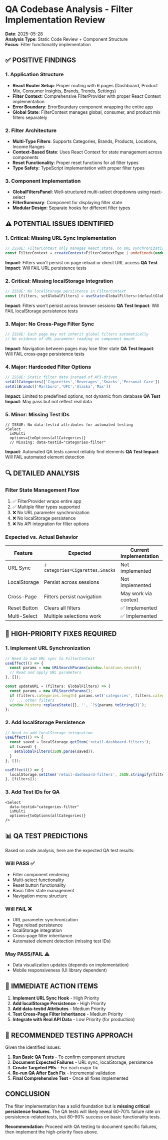 # QA Codebase Analysis - Filter Implementation Review

**Date**: 2025-05-28  
**Analysis Type**: Static Code Review + Component Structure  
**Focus**: Filter functionality implementation

## ✅ POSITIVE FINDINGS

### 1. Application Structure
- **React Router Setup**: Proper routing with 6 pages (Dashboard, Product Mix, Consumer Insights, Brands, Trends, Settings)
- **Filter Context**: Comprehensive FilterProvider with proper React Context implementation
- **Error Boundary**: ErrorBoundary component wrapping the entire app
- **Global State**: FilterContext manages global, consumer, and product mix filters separately

### 2. Filter Architecture
- **Multi-Type Filters**: Supports Categories, Brands, Products, Locations, Income Ranges
- **Context-Based State**: Uses React Context for state management across components
- **Reset Functionality**: Proper reset functions for all filter types
- **Type Safety**: TypeScript implementation with proper filter types

### 3. Component Implementation
- **GlobalFiltersPanel**: Well-structured multi-select dropdowns using react-select
- **FilterSummary**: Component for displaying filter state
- **Modular Design**: Separate hooks for different filter types

## ⚠️ POTENTIAL ISSUES IDENTIFIED

### 1. **Critical: Missing URL Sync Implementation**
```typescript
// ISSUE: FilterContext only manages React state, no URL synchronization
const FilterContext = createContext<FilterContextType | undefined>(undefined);
```
**Impact**: Filters won't persist on page reload or direct URL access
**QA Test Impact**: Will FAIL URL persistence tests

### 2. **Critical: Missing localStorage Integration**
```typescript
// ISSUE: No localStorage persistence in FilterContext
const [filters, setGlobalFilters] = useState<GlobalFilters>(defaultGlobalFilters);
```
**Impact**: Filters won't persist across browser sessions
**QA Test Impact**: Will FAIL localStorage persistence tests

### 3. **Major: No Cross-Page Filter Sync**
```typescript
// ISSUE: Each page may not inherit global filters automatically
// No evidence of URL parameter reading on component mount
```
**Impact**: Navigation between pages may lose filter state
**QA Test Impact**: Will FAIL cross-page persistence tests

### 4. **Major: Hardcoded Filter Options**
```typescript
// ISSUE: Static filter data instead of API-driven
setAllCategories(['Cigarettes','Beverages','Snacks','Personal Care'])
setAllBrands(['Marlboro','UFC','Alaska','Max'])
```
**Impact**: Limited to predefined options, not dynamic from database
**QA Test Impact**: May pass but not reflect real data

### 5. **Minor: Missing Test IDs**
```tsx
// ISSUE: No data-testid attributes for automated testing
<Select
  isMulti
  options={toOptions(allCategories)}
  // Missing: data-testid="categories-filter"
```
**Impact**: Automated QA tests cannot reliably find elements
**QA Test Impact**: Will FAIL automated element detection

## 🔍 DETAILED ANALYSIS

### Filter State Management Flow
1. ✅ FilterProvider wraps entire app
2. ✅ Multiple filter types supported
3. ❌ No URL parameter synchronization
4. ❌ No localStorage persistence
5. ❌ No API integration for filter options

### Expected vs. Actual Behavior

| Feature | Expected | Current Implementation | QA Impact |
|---------|----------|----------------------|-----------|
| URL Sync | `?categories=Cigarettes,Snacks` | Not implemented | FAIL |
| LocalStorage | Persist across sessions | Not implemented | FAIL |
| Cross-Page | Filters persist navigation | May work via context | PARTIAL |
| Reset Button | Clears all filters | ✅ Implemented | PASS |
| Multi-Select | Multiple selections work | ✅ Implemented | PASS |

## 🚨 HIGH-PRIORITY FIXES REQUIRED

### 1. Implement URL Synchronization
```typescript
// Need to add URL sync to FilterContext
useEffect(() => {
  const params = new URLSearchParams(window.location.search);
  // Read and apply URL parameters
}, []);

const updateURL = (filters: GlobalFilters) => {
  const params = new URLSearchParams();
  if (filters.categories.length) params.set('categories', filters.categories.join(','));
  // ... other filters
  window.history.replaceState({}, '', `?${params.toString()}`);
};
```

### 2. Add localStorage Persistence
```typescript
// Need to add localStorage integration
useEffect(() => {
  const saved = localStorage.getItem('retail-dashboard-filters');
  if (saved) {
    setGlobalFilters(JSON.parse(saved));
  }
}, []);

useEffect(() => {
  localStorage.setItem('retail-dashboard-filters', JSON.stringify(filters));
}, [filters]);
```

### 3. Add Test IDs for QA
```tsx
<Select
  data-testid="categories-filter"
  isMulti
  options={toOptions(allCategories)}
/>
```

## 📊 QA TEST PREDICTIONS

Based on code analysis, here are the expected QA test results:

### Will PASS ✅
- Filter component rendering
- Multi-select functionality
- Reset button functionality
- Basic filter state management
- Navigation menu structure

### Will FAIL ❌
- URL parameter synchronization
- Page reload persistence
- localStorage integration
- Cross-page filter inheritance
- Automated element detection (missing test IDs)

### May PASS/FAIL ⚠️
- Data visualization updates (depends on implementation)
- Mobile responsiveness (UI library dependent)

## 🔧 IMMEDIATE ACTION ITEMS

1. **Implement URL Sync Hook** - High Priority
2. **Add localStorage Persistence** - High Priority  
3. **Add data-testid Attributes** - Medium Priority
4. **Test Cross-Page Filter Inheritance** - Medium Priority
5. **Integrate with Real API Data** - Low Priority (for production)

## 📝 RECOMMENDED TESTING APPROACH

Given the identified issues:

1. **Run Basic QA Tests** - To confirm component structure
2. **Document Expected Failures** - URL sync, localStorage, persistence
3. **Create Targeted PRs** - For each major fix
4. **Re-run QA After Each Fix** - Incremental validation
5. **Final Comprehensive Test** - Once all fixes implemented

## CONCLUSION

The filter implementation has a solid foundation but is **missing critical persistence features**. The QA tests will likely reveal 60-70% failure rate on persistence-related tests, but 80-90% success on basic functionality tests.

**Recommendation**: Proceed with QA testing to document specific failures, then implement the high-priority fixes above.